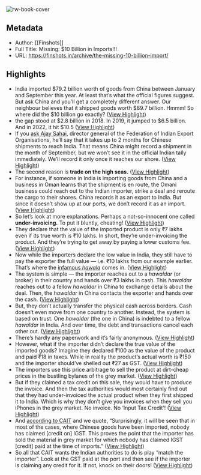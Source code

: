 ![rw-book-cover](https://cdn.finshots.app/images/2022/12/3.jpg)

## Metadata
- Author: [[Finshots]]
- Full Title: Missing: $10 Billion in Imports!!!
- URL: https://finshots.in/archive/the-missing-10-billion-import/

## Highlights
- India imported $79.2 billion worth of goods from China between January and September this year. At least that’s what the official figures suggest.
  But ask China and you’ll get a completely different answer. Our neighbour believes that it shipped goods worth $89.7 billion.
  Hmmm!
  So where did the $10 billion go exactly? ([View Highlight](https://read.readwise.io/read/01gznzff15j3mefx73pp7qz1r9))
- the gap stood at $2.8 billion in 2018. In 2019, it jumped to $6.5 billion. And in 2022, it hit $10.5 ([View Highlight](https://read.readwise.io/read/01gznzfqfzxbth1hm80pfrweb9))
- If you [ask Ajay Sahai](https://economictimes.indiatimes.com/news/economy/foreign-trade/under-invoicing-of-chinese-imports-under-taxmans-lens/articleshow/95494087.cms), director general of the Federation of Indian Export Organisations, he’ll say that it takes up to 2 months for Chinese shipments to reach India. That means China might record a shipment in the month of September, but we won’t see it in the official Indian tally immediately. We’ll record it only once it reaches our shore. ([View Highlight](https://read.readwise.io/read/01gznzfvxgs5sv2y5xvpe74fh8))
- The second reason is **trade on the high seas.** ([View Highlight](https://read.readwise.io/read/01gznzg7yswr9126625vrbtd8y))
- For instance, if someone in India is importing goods from China and a business in Oman learns that the shipment is en route, the Omani business could reach out to the Indian importer, strike a deal and reroute the cargo to their shores.
  China records it as an export to India. But since it doesn’t show up at our ports, we don’t record it as an import. ([View Highlight](https://read.readwise.io/read/01gznzg5x9dm7qe10f7t36nxch))
- So let’s look at more explanations. Perhaps a not-so-innocent one called **under-invoicing.** To put it bluntly, cheating! ([View Highlight](https://read.readwise.io/read/01gznzh2bheq07d6fhger2x8pq))
- They declare that the value of the imported product is only ₹7 lakhs even if its true worth is ₹10 lakhs. In short, they’re under-invoicing the product. And they’re trying to get away by paying a lower customs fee. ([View Highlight](https://read.readwise.io/read/01gznzs6wdnnaq8kabnd7ev3eh))
- Now while the importers declare the low value in India, they still have to pay the exporter the full value — i.e. ₹10 lakhs from our example earlier. That’s where the [infamous *hawala*](https://www.dowjones.com/professional/risk/resources/risk-blog/hawala-risks) comes in. ([View Highlight](https://read.readwise.io/read/01gznzt0av4pxg1dcpxyggxq65))
- The system is simple — the importer reaches out to a *hawaldar* (or broker) in their country and hands over ₹3 lakhs in cash. This *hawaldar* reaches out to a fellow *hawaldar* in China to exchange details about the deal. Then, the *hawaldar* in China contacts the exporter and hands over the cash. ([View Highlight](https://read.readwise.io/read/01gznzta5z9yzc7wwp5rtx5g7f))
- But, they don’t actually transfer the physical cash across borders. Cash doesn’t even move from one country to another. Instead, the system is based on trust. One *hawaldar* (the one in China) is indebted to a fellow *hawaldar* in India. And over time, the debt and transactions cancel each other out. ([View Highlight](https://read.readwise.io/read/01gznzv1qrtkpcgme2gbbw9tq1))
- There’s hardly any paperwork and it’s fairly anonymous. ([View Highlight](https://read.readwise.io/read/01gznzv3sfezf6hx9b20tfrtbh))
- However, what if the importer didn’t declare the true value of the imported goods? Imagine they declared ₹100 as the value of the product and paid ₹18 in taxes. While in reality the product’s actual worth is ₹150 and the importer should’ve shelled out ₹27 as GST. ([View Highlight](https://read.readwise.io/read/01gzp0gppv0r7y48pkg54tcqej))
- The importers use this price arbitrage to sell the product at dirt-cheap prices in the bustling bylanes of the grey market. ([View Highlight](https://read.readwise.io/read/01gzp0gs2krtabrvheja987zf6))
- But if they claimed a tax credit on this sale, they would have to produce the invoice. And then the tax authorities would most certainly find out that they had under-invoiced the actual product when they first shipped it to India. Which is why they don’t give you invoices when they sell you iPhones in the grey market. No invoice. No ‘Input Tax Credit’! ([View Highlight](https://read.readwise.io/read/01gzp0h7yhb3sb03skjms9batw))
- And [according to CAIT](https://economictimes.indiatimes.com/news/economy/foreign-trade/cait-urges-govt-to-probe-chinese-goods-imported-via-hawala-route/articleshow/68452256.cms?from=mdr) and we quote, “Surprisingly, it will be seen that in most of the cases, where Chinese goods have been imported, nobody has claimed [credit on] IGST. This proves the point that the importer has sold the material in grey market for which nobody has claimed IGST [credit] paid at the time of imports.” ([View Highlight](https://read.readwise.io/read/01gzp0k13cxed5dbtcq2re0k94))
- So all that CAIT wants the Indian authorities to do is play “match the importer”. Look at the GST paid at the port and then see if the importer is claiming any credit for it. If not, knock on their doors! ([View Highlight](https://read.readwise.io/read/01gzp0n4ntqx6f7ef3q30k2q7q))
